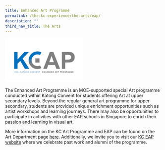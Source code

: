 ```yaml
---
title: Enhanced Art Programme
permalink: /the-kc-experience/the-arts/eap/
description: ""
third_nav_title: The Arts
---
```

<img src="/images/KC%20Experience/EAP%20Logo%20Final.png" style="width:50%">

The Enhanced Art Programme is an MOE-supported special Art programme conducted within Katong Convent for students offering Art at upper secondary levels. Beyond the regular general art programme for upper secondary, students are provided unique enrichment opportunities such as artist workshops and learning journeys. There may also be opportunities to participate in activities with other EAP schools in Singapore to enrich their passion and learning in visual art.

More information on the KC Art Programme and EAP can be found on the Art Department page [here](https://www.chijkatongconvent.moe.edu.sg/learning/departments/art). Additionally, we invite you to visit our [KC EAP website](https://chijkceap.com/) where we celebrate past work and
alumni of the programme.